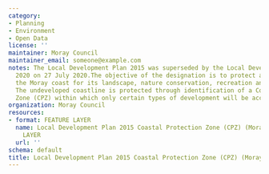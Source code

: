 ```yaml
---
category:
- Planning
- Environment
- Open Data
license: ''
maintainer: Moray Council
maintainer_email: someone@example.com
notes: The Local Development Plan 2015 was superseded by the Local Development Plan
  2020 on 27 July 2020.The objective of the designation is to protect and enhance
  the Moray coast for its landscape, nature conservation, recreation and tourism benefits.
  The undeveloped coastline is protected through identification of a Coastal Protection
  Zone (CPZ) within which only certain types of development will be acceptable.
organization: Moray Council
resources:
- format: FEATURE LAYER
  name: Local Development Plan 2015 Coastal Protection Zone (CPZ) (Moray) FEATURE
    LAYER
  url: ''
schema: default
title: Local Development Plan 2015 Coastal Protection Zone (CPZ) (Moray)
---
```

